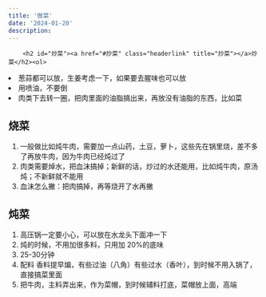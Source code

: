 ```yaml
---
title: '做菜'
date: '2024-01-20'
description: 
---
```


        <h2 id="炒菜"><a href="#炒菜" class="headerlink" title="炒菜"></a>炒菜</h2><ol>
<li>葱蒜都可以放，生姜考虑一下，如果要去腥味也可以放</li>
<li>用喷油，不要倒</li>
<li>肉类下去转一圈，把肉里面的油脂搞出来，再放没有油脂的东西，比如菜</li>
</ol>
<h2 id="烧菜"><a href="#烧菜" class="headerlink" title="烧菜"></a>烧菜</h2><ol>
<li>一般做比如炖牛肉，需要加一点山药，土豆，萝卜，这些先在锅里烧，差不多了再放牛肉，因为牛肉已经炖过了</li>
<li>肉类需要焯水，把血沫搞掉；新鲜的话，炒过的水还能用，比如炖牛肉，原汤炖；不新鲜就不能用</li>
<li>血沫怎么撇：把肉搞掉，再等烧开了水再撇</li>
</ol>
<h2 id="炖菜"><a href="#炖菜" class="headerlink" title="炖菜"></a>炖菜</h2><ol>
<li>高压锅一定要小心，可以放在水龙头下面冲一下</li>
<li>炖的时候，不用加很多料，只用加 20%的底味</li>
<li>25-30分钟</li>
<li>配料 香料提早煸，有些过油（八角）有些过水（香叶），到时候不用入锅了，直接搞菜里面</li>
<li>把牛肉，主料弄出来，作为菜帽，到时候辅料打底，菜帽放上面，高端</li>
</ol>
